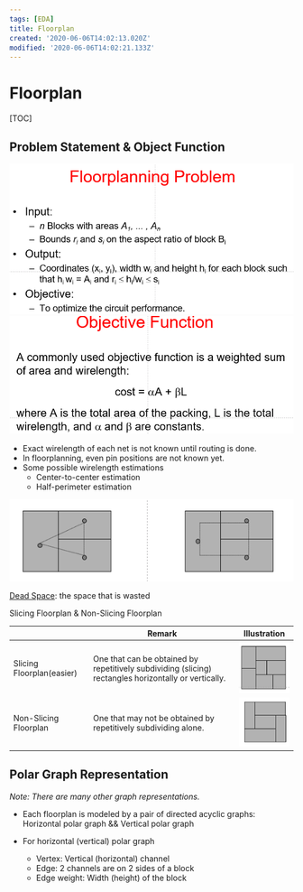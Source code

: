 ```yaml
---
tags: [EDA]
title: Floorplan
created: '2020-06-06T14:02:13.020Z'
modified: '2020-06-06T14:02:21.133Z'
---
```


# Floorplan

[TOC]

## Problem Statement & Object Function

 <img src="./Floorplan.assets/image-20200606221656021.png" alt="image-20200606221656021" /> 

 <img src="./Floorplan.assets/image-20200606221801704.png" alt="image-20200606221801704" /> 

- Exact wirelength of each net is not known until routing is done.
- In floorplanning, even pin positions are not known yet.
- Some possible wirelength estimations
  - Center-to-center estimation
  - Half-perimeter estimation

 <img src="./Floorplan.assets/image-20200606221932804.png" alt="image-20200606221932804" /> 



<u>Dead Space</u>: the space that is wasted



Slicing Floorplan & Non-Slicing Floorplan

|                           | Remark                                                       | Illustration                                                 |
| ------------------------- | ------------------------------------------------------------ | ------------------------------------------------------------ |
| Slicing Floorplan(easier) | One that can be obtained by repetitively subdividing (slicing) rectangles horizontally or vertically. |  <img src="./Floorplan.assets/image-20200606222228363.png" alt="image-20200606222228363" />  |
| Non-Slicing Floorplan     | One that may not be obtained by repetitively subdividing alone. |  <img src="./Floorplan.assets/image-20200606222238655.png" alt="image-20200606222238655" />  |

## Polar Graph Representation

*Note: There are many other graph representations.*

- Each floorplan is modeled by a pair of directed acyclic graphs: Horizontal polar graph && Vertical polar graph

- For horizontal (vertical) polar graph
  - Vertex: Vertical (horizontal) channel
  - Edge: 2 channels are on 2 sides of a block
  - Edge weight: Width (height) of the block